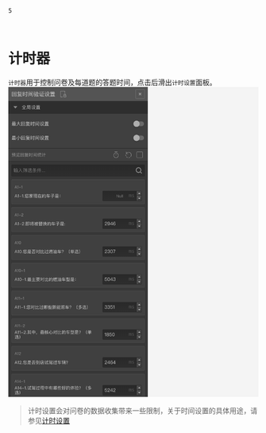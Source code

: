 ```index
5
```
```tag

```
```summary

```
# 计时器

`计时器`用于控制问卷及每道题的答题时间，点击后滑出`计时设置`面板。
<img src='../assets/03components/05timer/timing.png'>

> 计时设置会对问卷的数据收集带来一些限制，关于时间设置的具体用途，请参见[计时设置](../../17advancedFunction/05timeSetting.md)

